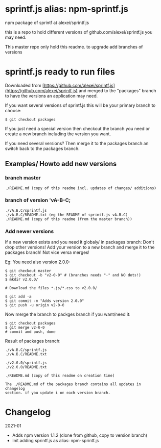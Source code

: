 # sprintf.js alias: npm-sprintf.js

npm package of sprintf at alexei/sprintf.js

this is a repo to hold different versions of github.com/alexei/sprintf.js
you may need.

This master repo only hold this readme. to upgrade add branches of versions


# sprintf.js ready to run files

Downloaded from [https://github.com/alexei/sprintf.js](https://github.com/alexei/sprintf.js)
and merged to the "packages" branch to have the versions an application may need.

If you want several versions of sprintf.js this will be your primary branch to choose:

    $ git checkout packages

If you just need a special version then checkout the branch you need or create
a new branch including the version you want.

If you need several versions? Then merge it to the packages branch an switch
back to the packages branch.



## Examples/ Howto add new versions


### branch master

    ./README.md (copy of this readme incl. updates of changes/ additions)


### branch of version 'vA-B-C;
    ./vA.B.C/sprintf.js
    ./vA.B.C/README.txt (eg the README of sprintf.js vA.B.C)
    ./README.md (copy of this readme (from the master branch))


### Add newer versions

If a new version exists and you need it globaly/ in packages branch:
Don't drop other versions! Add your version to a new branch and merge it to the
packages branch! Not vice versa merges!

Eg: You need also version 2.0.0:

    $ git checkout master
    $ git checkout -b "v2-0-0" # (branches needs "-" and NO dots!)
    $ mkdir v2.0.0/

    # Download the files *.js/*.css to v2.0.0/

    $ git add -a
    $ git commit -m "Adds version 2.0.0"
    $ git push -u origin v2-0-0

Now merge the branch to packges branch if you want/need it:

    $ git checkout packages
    $ git merge v2-0-0
    # commit and push, done

Result of packages branch:

    ./vA.B.C/sprintf.js
    ./vA.B.C/README.txt

    ./v2.0.0/sprintf.js
    ./v2.0.0/README.txt

    ./README.md (copy of this readme on creation time)

    The ./README.md of the packages branch contains all updates in changelog
    section. if you update i on each version branch.



# Changelog

2021-01

 + Adds npm version 1.1.2 (clone from github, copy to version branch)
 + Init adding sprintf.js as alias: npm-sprintf.js


